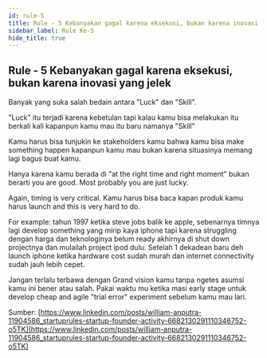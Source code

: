```yaml
---
id: rule-5
title: Rule - 5 Kebanyakan gagal karena eksekusi, bukan karena inovasi yang jelek
sidebar_label: Rule Ke-5
hide_title: true
---
```

## Rule - 5 Kebanyakan gagal karena eksekusi, bukan karena inovasi yang jelek

Banyak yang suka salah bedain antara "Luck" dan "Skill".

"Luck" itu terjadi karena kebetulan tapi kalau kamu bisa melakukan itu berkali kali kapanpun kamu mau itu baru namanya "Skill"

Kamu harus bisa tunjukin ke stakeholders kamu bahwa kamu bisa make something happen kapanpun kamu mau bukan karena situasinya memang lagi bagus buat kamu.

Hanya karena kamu berada di "at the right time and right moment" bukan berarti you are good. Most probably you are just lucky.

Again, timing is very critical. Kamu harus bisa baca kapan produk kamu harus launch and this is very hard to do.

For example: tahun 1997 ketika steve jobs balik ke apple, sebenarnya timnya lagi develop something yang mirip kaya iphone tapi karena struggling dengan harga dan teknologinya belum ready akhirnya di shut down projectnya dan mulailah project ipod dulu. Setelah 1 dekadean baru deh launch iphone ketika hardware cost sudah murah dan internet connectivity sudah jauh lebih cepet.

Jangan terlalu terbawa dengan Grand vision kamu tanpa ngetes asumsi kamu ini bener atau salah. Pakai waktu mu ketika masi early stage untuk develop cheap and agile "trial error" experiment sebelum kamu mau lari.

Sumber:
[https://www.linkedin.com/posts/william-anputra-11904586_startuprules-startup-founder-activity-6682130291110346752-o5TK](https://www.linkedin.com/posts/william-anputra-11904586_startuprules-startup-founder-activity-6682130291110346752-o5TK)
